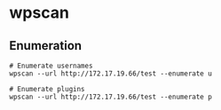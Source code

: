 # wpscan

## Enumeration
```shell
# Enumerate usernames
wpscan --url http://172.17.19.66/test --enumerate u

# Enumerate plugins
wpscan --url http://172.17.19.66/test --enumerate p
```